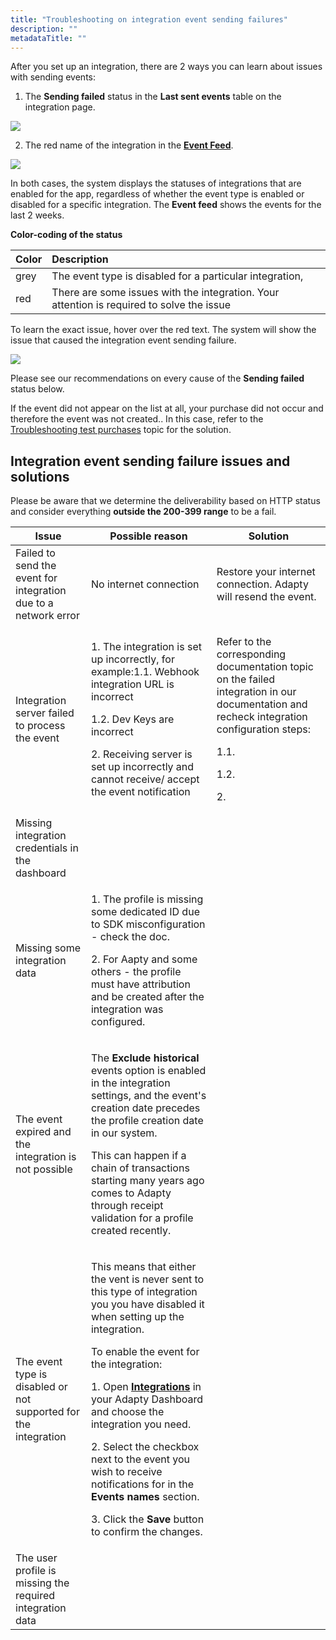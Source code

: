 ```yaml
---
title: "Troubleshooting on integration event sending failures"
description: ""
metadataTitle: ""
---
```


After you set up an integration, there are 2 ways you can learn about issues with sending events:

1. The **Sending failed** status in the **Last sent events** table on the integration page.

   
<div style={{ textAlign: 'center' }}>
  <img 
    src="https://files.readme.io/879070c-sending_failed.png" 
    style={{ width: '700px', border: '1px solid grey' }}
  />
</div>



2. The red name of the integration in the [**Event Feed**](https://app.adapty.io/event-feed).

   
<div style={{ textAlign: 'center' }}>
  <img 
    src="https://files.readme.io/863e36b-red_integrations.png" 
    style={{ width: '700px', border: '1px solid grey' }}
  />
</div>




In both cases, the system displays the statuses of integrations that are enabled for the app, regardless of whether the event type is enabled or disabled for a specific integration. The **Event feed** shows the events for the last 2 weeks.

**Color-coding of the status**

| Color | Description                                                                               |
| :---- | :---------------------------------------------------------------------------------------- |
| grey  | The event type is disabled for a particular integration,                                  |
| red   | There are some issues with the integration. Your attention is required to solve the issue |

To learn the exact issue, hover over the red text. The system will show the issue that caused the integration event sending failure. 


<div style={{ textAlign: 'center' }}>
  <img 
    src="https://files.readme.io/54d5219-hover_sending_failed.png" 
    style={{ width: '700px', border: '1px solid grey' }}
  />
</div>





Please see our recommendations on every cause of the **Sending failed** status below.

If the event did not appear on the list at all, your purchase did not occur and therefore the event was not created.. In this case, refer to the [Troubleshooting test purchases](troubleshooting-test-purchases)   topic for the solution.

## Integration event sending failure issues and solutions

Please be aware that we determine the deliverability based on HTTP status and consider everything **outside the 200-399 range** to be a fail. 

| Issue | Possible reason | Solution |
|-----|---------------|--------|
| Failed to send the event for integration due to a network error | No internet connection | Restore your internet connection. Adapty will resend the event. |
| Integration server failed to process the event | <p>1. The integration is set up incorrectly, for example:1.1. Webhook integration URL is incorrect</p><p>1.2. Dev Keys are incorrect</p><p>2. Receiving server is set up incorrectly and cannot receive/ accept the event notification</p> | <p>Refer to the corresponding documentation topic on the failed integration in our documentation and recheck integration configuration steps:</p><p>1.1.</p><p>1.2.</p><p>2.</p> |
| Missing integration credentials in the dashboard |  |  |
| Missing some integration data | <p>1. The profile is missing some dedicated ID due to SDK misconfiguration - check the doc.</p><p>2. For Aapty and some others - the profile must have attribution and be created after the integration was configured.</p> |  |
| The event expired and the integration is not possible | <p>The **Exclude historical** events option is enabled in the integration settings, and the event's creation date precedes the profile creation date in our system.</p><p></p><p>This can happen if a chain of transactions starting many years ago comes to Adapty through receipt validation for a profile created recently.</p> |  |
| The event type is disabled or not supported for the integration | <p>This means that either the vent is never sent to this type of integration you you have disabled it when setting up the integration.</p><p>To enable the event for the integration:</p><p></p><p>1. Open [**Integrations**](https://app.adapty.io/integrations/customwebhook)  in your Adapty Dashboard and choose the integration you need.</p><p>2. Select the checkbox next to the event you wish to receive notifications for in the **Events names** section.</p><p>3. Click the **Save** button to confirm the changes.</p> |  |
| The user profile is missing the required integration data |  |  |